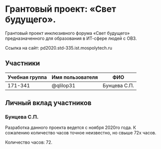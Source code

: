 # Грантовый проект: «Свет будущего».
Грантовый проект инклюзивного форума «Свет будущего» предназначенного для образования в ИТ-сфере людей с ОВЗ.

Ссылка на сайт: pd2020.std-335.ist.mospolytech.ru

## Участники

| Учебная группа | Имя пользователя | ФИО                      |
|----------------|------------------|--------------------------|
| 171-341        | @qlilop31       | Бунцева С.П.              |

## Личный вклад участников

### Бунцева С.П.
Разработка данного проекта ведется с ноября 2020го года. К сожалению количество часов точное неизвестно, но свыше 72х часов. 

Количество часов: 72.
